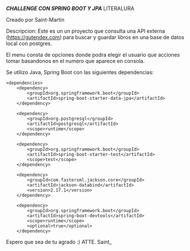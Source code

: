 ***************CHALLENGE CON SPRING BOOT Y JPA***************
LITERALURA

Creado por Saint-Martin

Descripcion: Este es un un proyecto que consulta una API externa (https://gutendex.com) para buscar y guardar libros en una base de datos local con postgres.

El menu consta de opciones donde podra elegir el usuario que acciones tomar basandonos en el numero que aparece en consola.

Se utilizo Java, Spring Boot con las siguientes dependencias:

	<dependencies>
		<dependency>
			<groupId>org.springframework.boot</groupId>
			<artifactId>spring-boot-starter-data-jpa</artifactId>
		</dependency>

		<dependency>
			<groupId>org.postgresql</groupId>
			<artifactId>postgresql</artifactId>
			<scope>runtime</scope>
		</dependency>

		<dependency>
			<groupId>org.springframework.boot</groupId>
			<artifactId>spring-boot-starter-test</artifactId>
			<scope>test</scope>
		</dependency>

		<dependency>
			<groupId>com.fasterxml.jackson.core</groupId>
			<artifactId>jackson-databind</artifactId>
			<version>2.17.1</version>
		</dependency>

		<dependency>
			<groupId>org.springframework.boot</groupId>
			<artifactId>spring-boot-devtools</artifactId>
			<scope>runtime</scope>
			<optional>true</optional>
		</dependency>
  
  Espero que sea de tu agrado :)
  ATTE. Saint_

